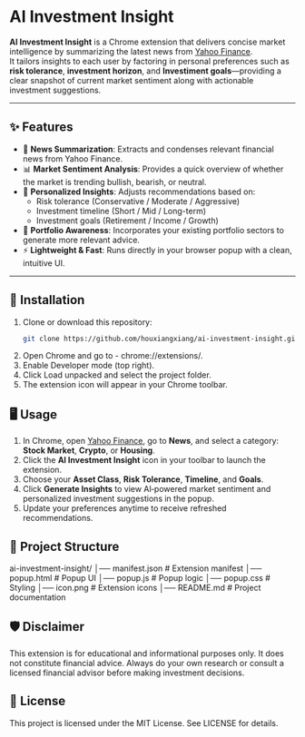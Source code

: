 # AI Investment Insight

**AI Investment Insight** is a Chrome extension that delivers concise market intelligence by summarizing the latest news from [Yahoo Finance](https://finance.yahoo.com).  
It tailors insights to each user by factoring in personal preferences such as **risk tolerance**, **investment horizon**, and **Investiment goals**—providing a clear snapshot of current market sentiment along with actionable investment suggestions.

---

## ✨ Features

- 🔎 **News Summarization**: Extracts and condenses relevant financial news from Yahoo Finance.  
- 📊 **Market Sentiment Analysis**: Provides a quick overview of whether the market is trending bullish, bearish, or neutral.  
- 🎯 **Personalized Insights**: Adjusts recommendations based on:
  - Risk tolerance (Conservative / Moderate / Aggressive)
  - Investment timeline (Short / Mid / Long-term)
  - Investment goals (Retirement / Income / Growth)
- 🧩 **Portfolio Awareness**: Incorporates your existing portfolio sectors to generate more relevant advice.  
- ⚡ **Lightweight & Fast**: Runs directly in your browser popup with a clean, intuitive UI.

---

## 🚀 Installation

1. Clone or download this repository:
   ```bash
   git clone https://github.com/houxiangxiang/ai-investment-insight.git
2. Open Chrome and go to - chrome://extensions/.
3. Enable Developer mode (top right).
4. Click Load unpacked and select the project folder.
5. The extension icon will appear in your Chrome toolbar.

## 🖥️ Usage
1. In Chrome, open [Yahoo Finance](https://finance.yahoo.com/), go to **News**, and select a category: **Stock Market**, **Crypto**, or **Housing**.
2. Click the **AI Investment Insight** icon in your toolbar to launch the extension.
3. Choose your **Asset Class**, **Risk Tolerance**, **Timeline**, and **Goals**.
4. Click **Generate Insights** to view AI‑powered market sentiment and personalized investment suggestions in the popup.
5. Update your preferences anytime to receive refreshed recommendations.

## 📂 Project Structure
ai-investment-insight/
│── manifest.json        # Extension manifest
│── popup.html           # Popup UI
│── popup.js             # Popup logic
│── popup.css            # Styling
│── icon.png             # Extension icons
│── README.md            # Project documentation

## 🛡️ Disclaimer
This extension is for educational and informational purposes only.
It does not constitute financial advice. Always do your own research or consult a licensed financial advisor before making investment decisions.

## 📜 License
This project is licensed under the MIT License. See LICENSE for details.